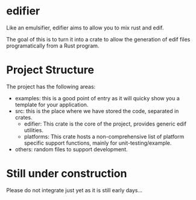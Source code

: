 # edifier
Like an emulsifier, edifier aims to allow you to mix rust and edif. 

The goal of this is to turn it into a crate to allow the generation of edif files programatically from a Rust program.

# Project Structure
The project has the following areas:
* examples: this is a good point of entry as it will quicky show you a template for your application.
* src: this is the place where we have stored the code, separated in crates.
    * edifier: This crate is the core of the project, provides generic edif utilities.
    * platforms: This crate hosts a non-comprehensive list of platform specific support functions, mainly for unit-testing/example.
* others: random files to support development.

# Still under construction
Please do not integrate just yet as it is still early days...
